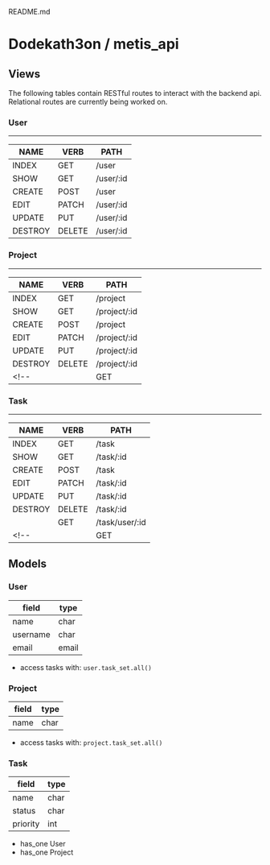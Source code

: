 README.md
# Dodekath3on / metis_api

## Views
The following tables contain RESTful routes to interact with the backend api. Relational routes are currently being worked on. 

### User
---
|  NAME   |  VERB  |      PATH       |
|---------|--------|-----------------|
| INDEX   | GET    | /user           |
| SHOW    | GET    | /user/:id       |
| CREATE  | POST   | /user           |
| EDIT    | PATCH  | /user/:id       |
| UPDATE  | PUT    | /user/:id       |
| DESTROY | DELETE | /user/:id       |

### Project
---
|  NAME   |  VERB  |    PATH       |
|---------|--------|---------------|
| INDEX   | GET    | /project      |
| SHOW    | GET    | /project/:id  |
| CREATE  | POST   | /project      |
| EDIT    | PATCH  | /project/:id  |
| UPDATE  | PUT    | /project/:id  |
| DESTROY | DELETE | /project/:id  |
<!-- |         | GET    | /project/tasks| -->

### Task
---
|  NAME   |  VERB  |   PATH         |
|---------|--------|----------------|
| INDEX   | GET    | /task          |
| SHOW    | GET    | /task/:id      |
| CREATE  | POST   | /task          |
| EDIT    | PATCH  | /task/:id      |
| UPDATE  | PUT    | /task/:id      |
| DESTROY | DELETE | /task/:id      |
|         | GET    | /task/user/:id |
<!-- |         | GET    | /task/project | -->

## Models

### User

|  field    | type  |
|-----------|-------|
|  name     | char  |
|  username | char  |
|  email    | email |

- access tasks with: 
`user.task_set.all()`

### Project

|  field    | type |
|-----------|------|
|  name     | char |

- access tasks with: 
`project.task_set.all()`

### Task

|  field    | type |
|-----------|------|
|  name     | char |
|  status   | char |
|  priority | int  |

- has_one User
- has_one Project